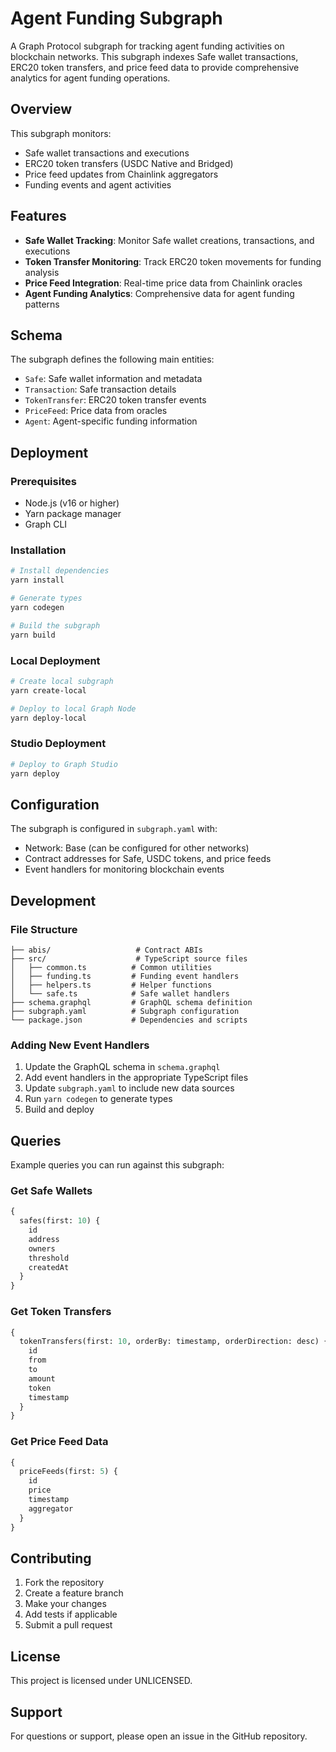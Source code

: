 # Agent Funding Subgraph

A Graph Protocol subgraph for tracking agent funding activities on blockchain networks. This subgraph indexes Safe wallet transactions, ERC20 token transfers, and price feed data to provide comprehensive analytics for agent funding operations.

## Overview

This subgraph monitors:
- Safe wallet transactions and executions
- ERC20 token transfers (USDC Native and Bridged)
- Price feed updates from Chainlink aggregators
- Funding events and agent activities

## Features

- **Safe Wallet Tracking**: Monitor Safe wallet creations, transactions, and executions
- **Token Transfer Monitoring**: Track ERC20 token movements for funding analysis
- **Price Feed Integration**: Real-time price data from Chainlink oracles
- **Agent Funding Analytics**: Comprehensive data for agent funding patterns

## Schema

The subgraph defines the following main entities:
- `Safe`: Safe wallet information and metadata
- `Transaction`: Safe transaction details
- `TokenTransfer`: ERC20 token transfer events
- `PriceFeed`: Price data from oracles
- `Agent`: Agent-specific funding information

## Deployment

### Prerequisites

- Node.js (v16 or higher)
- Yarn package manager
- Graph CLI

### Installation

```bash
# Install dependencies
yarn install

# Generate types
yarn codegen

# Build the subgraph
yarn build
```

### Local Deployment

```bash
# Create local subgraph
yarn create-local

# Deploy to local Graph Node
yarn deploy-local
```

### Studio Deployment

```bash
# Deploy to Graph Studio
yarn deploy
```

## Configuration

The subgraph is configured in `subgraph.yaml` with:
- Network: Base (can be configured for other networks)
- Contract addresses for Safe, USDC tokens, and price feeds
- Event handlers for monitoring blockchain events

## Development

### File Structure

```
├── abis/                   # Contract ABIs
├── src/                    # TypeScript source files
│   ├── common.ts          # Common utilities
│   ├── funding.ts         # Funding event handlers
│   ├── helpers.ts         # Helper functions
│   └── safe.ts            # Safe wallet handlers
├── schema.graphql         # GraphQL schema definition
├── subgraph.yaml          # Subgraph configuration
└── package.json           # Dependencies and scripts
```

### Adding New Event Handlers

1. Update the GraphQL schema in `schema.graphql`
2. Add event handlers in the appropriate TypeScript files
3. Update `subgraph.yaml` to include new data sources
4. Run `yarn codegen` to generate types
5. Build and deploy

## Queries

Example queries you can run against this subgraph:

### Get Safe Wallets
```graphql
{
  safes(first: 10) {
    id
    address
    owners
    threshold
    createdAt
  }
}
```

### Get Token Transfers
```graphql
{
  tokenTransfers(first: 10, orderBy: timestamp, orderDirection: desc) {
    id
    from
    to
    amount
    token
    timestamp
  }
}
```

### Get Price Feed Data
```graphql
{
  priceFeeds(first: 5) {
    id
    price
    timestamp
    aggregator
  }
}
```

## Contributing

1. Fork the repository
2. Create a feature branch
3. Make your changes
4. Add tests if applicable
5. Submit a pull request

## License

This project is licensed under UNLICENSED.

## Support

For questions or support, please open an issue in the GitHub repository.
